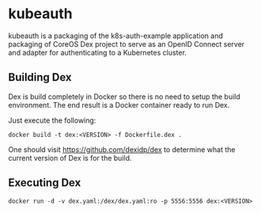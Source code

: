 kubeauth
========
kubeauth is a packaging of the k8s-auth-example application and
packaging of CoreOS Dex project to serve as an OpenID Connect
server and adapter for authenticating to a Kubernetes cluster.


Building Dex
------------
Dex is build completely in Docker so there is no need to setup
the build environment. The end result is a Docker container
ready to run Dex.

Just execute the following:

    docker build -t dex:<VERSION> -f Dockerfile.dex .

One should visit https://github.com/dexidp/dex to determine
what the current version of Dex is for the build.

Executing Dex
-------------

    docker run -d -v dex.yaml:/dex/dex.yaml:ro -p 5556:5556 dex:<VERSION>


